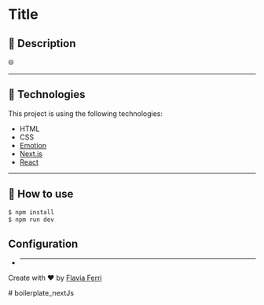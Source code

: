 # Title

## 🔖 Description

🌐

---

## 🚀 Technologies

This project is using the following technologies:

- HTML
- CSS
- [Emotion](https://emotion.sh/docs/introduction)
- [Next.js](https://nextjs.org/)
- [React](https://reactjs.org/)

---

## 🎲 How to use

```bash
$ npm install
$ npm run dev
```

## Configuration

- ***

<p>Create with ❤️ by <a href='https://github.com/flaviaferri' target='_blank'>Flavia Ferri</a></p>
# boilerplate_nextJs
